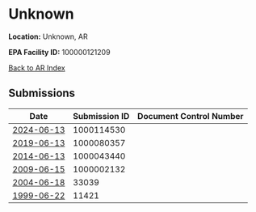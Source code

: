 # Unknown

**Location:** Unknown, AR

**EPA Facility ID:** 100000121209

[Back to AR Index](../../index.md)

## Submissions

| Date | Submission ID | Document Control Number |
|------|--------------|-------------------------|
| [2024-06-13](submissions/1000114530.md) | 1000114530 |  |
| [2019-06-13](submissions/1000080357.md) | 1000080357 |  |
| [2014-06-13](submissions/1000043440.md) | 1000043440 |  |
| [2009-06-15](submissions/1000002132.md) | 1000002132 |  |
| [2004-06-18](submissions/33039.md) | 33039 |  |
| [1999-06-22](submissions/11421.md) | 11421 |  |

